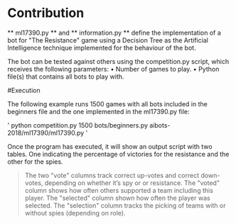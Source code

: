 # Contribution

** ml17390.py ** and ** information.py ** define the implementation of a bot for "The Resistance" game 
using a Decision Tree as the Artificial Intelligence technique implemented for the behaviour of the bot.

The bot can be tested against others using the competition.py script, which receives the following parameters:
• Number of games to play.
• Python file(s) that contains all bots to play with.

#Execution

The following example runs 1500 games with all bots included in the beginners file and the one implemented in the ml17390.py file:

' python competition.py 1500 bots/beginners.py aibots-2018/ml17390/ml17390.py '

Once the program has executed, it will show an output script with two tables. One indicating the percentage of victories for the resistance and the other for the spies.
> The two "vote" columns track correct up-votes and correct down-votes, depending on whether it’s spy or or resistance. 
> The "voted" column shows how often others supported a team including this player. 
> The "selected" column shown how often the player was selected.
> The "selection" column tracks the picking of teams with or without spies (depending on role).
